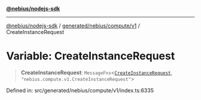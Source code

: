 [**@nebius/nodejs-sdk**](../../../../../README.md)

***

[@nebius/nodejs-sdk](../../../../../README.md) / [generated/nebius/compute/v1](../README.md) / CreateInstanceRequest

# Variable: CreateInstanceRequest

> **CreateInstanceRequest**: `MessageFns`\<[`CreateInstanceRequest`](../interfaces/CreateInstanceRequest.md), `"nebius.compute.v1.CreateInstanceRequest"`\>

Defined in: src/generated/nebius/compute/v1/index.ts:6335
